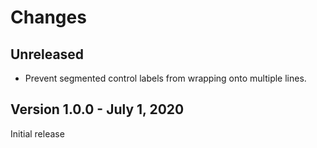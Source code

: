 # Changes

## Unreleased

* Prevent segmented control labels from wrapping onto multiple lines.

## Version 1.0.0 - July 1, 2020

Initial release
